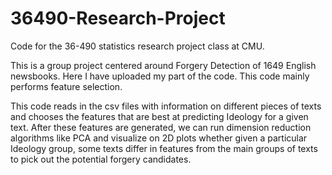 # 36490-Research-Project

Code for the 36-490 statistics research project class at CMU.

This is a group project centered around Forgery Detection of 1649 English newsbooks. Here I have uploaded my part of the code. This code mainly performs feature selection.

This code reads in the csv files with information on different pieces of texts and chooses the features that are best at predicting Ideology for a given text. After these features are generated, we can run dimension reduction algorithms like PCA and visualize on 2D plots whether given a particular Ideology group, some texts differ in features from the main groups of texts to pick out the potential forgery candidates.
